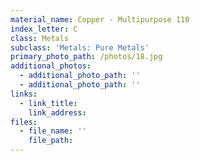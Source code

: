 ```yaml
---
material_name: Copper - Multipurpose 110 
index_letter: C
class: Metals
subclass: 'Metals: Pure Metals'
primary_photo_path: /photos/18.jpg
additional_photos:
  - additional_photo_path: ''
  - additional_photo_path: ''
links:
  - link_title: 
    link_address: 
files:
  - file_name: ''
    file_path: 
---
```


